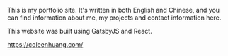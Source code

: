 This is my portfolio site. It's written in both English and Chinese, and you can find information about me, my projects and contact information here.

This website was built using GatsbyJS and React.

https://coleenhuang.com/
